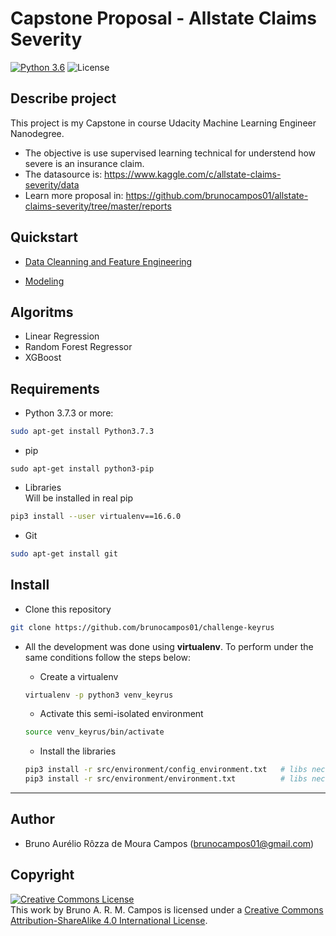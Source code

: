  # Capstone Proposal - Allstate Claims Severity
 [![Python 3.6](https://img.shields.io/badge/python-3.6-blue.svg)](https://www.python.org/downloads/release/python-360/)
 ![License](https://img.shields.io/badge/Code%20License-MIT-blue.svg)

  ## Describe project
 This project is my Capstone in course Udacity Machine Learning Engineer Nanodegree.<br/>

 - The objective is use supervised learning technical for understend how severe is an insurance claim.
 - The datasource is: https://www.kaggle.com/c/allstate-claims-severity/data
 - Learn more proposal in: https://github.com/brunocampos01/allstate-claims-severity/tree/master/reports


 ## Quickstart
- [Data Cleanning and Feature Engineering](notebooks/allstate_corporation-casptone_nanodegreed.ipynb)

- [Modeling](notebooks/allstate_corporation-casptone_nanodegreed.ipynb)

## Algoritms
- Linear Regression
- Random Forest Regressor
- XGBoost


## Requirements
- Python 3.7.3 or more:<br/>
```sh
sudo apt-get install Python3.7.3
```

- pip
```
sudo apt-get install python3-pip
```

- Libraries<br/>
Will be installed in real pip
```sh
pip3 install --user virtualenv==16.6.0
```

- Git
```sh
sudo apt-get install git
```

## Install
- Clone this repository
```sh
git clone https://github.com/brunocampos01/challenge-keyrus
```

- All the development was done using **virtualenv**. To perform under the same conditions follow the steps below:
  - Create a virtualenv
  ```sh
  virtualenv -p python3 venv_keyrus
  ```

  - Activate this semi-isolated environment
  ```sh
  source venv_keyrus/bin/activate
  ```

  - Install the libraries
  ```sh
  pip3 install -r src/environment/config_environment.txt   # libs necessary to prepare virtual environment
  pip3 install -r src/environment/environment.txt          # libs necessary in notebooks
  ```

 ---

## Author
- Bruno Aurélio Rôzza de Moura Campos (brunocampos01@gmail.com)

## Copyright
<a rel="license" href="http://creativecommons.org/licenses/by-sa/4.0/"><img alt="Creative Commons License" style="border-width:0" src="https://i.creativecommons.org/l/by-sa/4.0/88x31.png" /></a><br />This work by <span xmlns:cc="http://creativecommons.org/ns#" property="cc:attributionName">Bruno A. R. M. Campos</span> is licensed under a <a rel="license" href="http://creativecommons.org/licenses/by-sa/4.0/">Creative Commons Attribution-ShareAlike 4.0 International License</a>.
